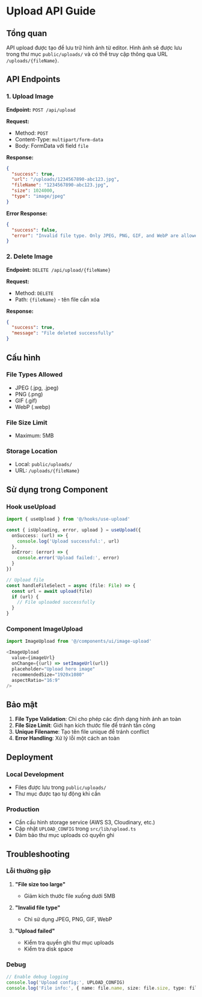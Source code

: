 # Upload API Guide

## Tổng quan

API upload được tạo để lưu trữ hình ảnh từ editor. Hình ảnh sẽ được lưu trong thư mục `public/uploads/` và có thể truy cập thông qua URL `/uploads/{fileName}`.

## API Endpoints

### 1. Upload Image

**Endpoint:** `POST /api/upload`

**Request:**
- Method: `POST`
- Content-Type: `multipart/form-data`
- Body: FormData với field `file`

**Response:**
```json
{
  "success": true,
  "url": "/uploads/1234567890-abc123.jpg",
  "fileName": "1234567890-abc123.jpg",
  "size": 1024000,
  "type": "image/jpeg"
}
```

**Error Response:**
```json
{
  "success": false,
  "error": "Invalid file type. Only JPEG, PNG, GIF, and WebP are allowed"
}
```

### 2. Delete Image

**Endpoint:** `DELETE /api/upload/{fileName}`

**Request:**
- Method: `DELETE`
- Path: `{fileName}` - tên file cần xóa

**Response:**
```json
{
  "success": true,
  "message": "File deleted successfully"
}
```

## Cấu hình

### File Types Allowed
- JPEG (.jpg, .jpeg)
- PNG (.png)
- GIF (.gif)
- WebP (.webp)

### File Size Limit
- Maximum: 5MB

### Storage Location
- Local: `public/uploads/`
- URL: `/uploads/{fileName}`

## Sử dụng trong Component

### Hook useUpload

```typescript
import { useUpload } from '@/hooks/use-upload'

const { isUploading, error, upload } = useUpload({
  onSuccess: (url) => {
    console.log('Upload successful:', url)
  },
  onError: (error) => {
    console.error('Upload failed:', error)
  }
})

// Upload file
const handleFileSelect = async (file: File) => {
  const url = await upload(file)
  if (url) {
    // File uploaded successfully
  }
}
```

### Component ImageUpload

```typescript
import ImageUpload from '@/components/ui/image-upload'

<ImageUpload
  value={imageUrl}
  onChange={(url) => setImageUrl(url)}
  placeholder="Upload hero image"
  recommendedSize="1920x1080"
  aspectRatio="16:9"
/>
```

## Bảo mật

1. **File Type Validation**: Chỉ cho phép các định dạng hình ảnh an toàn
2. **File Size Limit**: Giới hạn kích thước file để tránh tấn công
3. **Unique Filename**: Tạo tên file unique để tránh conflict
4. **Error Handling**: Xử lý lỗi một cách an toàn

## Deployment

### Local Development
- Files được lưu trong `public/uploads/`
- Thư mục được tạo tự động khi cần

### Production
- Cần cấu hình storage service (AWS S3, Cloudinary, etc.)
- Cập nhật `UPLOAD_CONFIG` trong `src/lib/upload.ts`
- Đảm bảo thư mục uploads có quyền ghi

## Troubleshooting

### Lỗi thường gặp

1. **"File size too large"**
   - Giảm kích thước file xuống dưới 5MB

2. **"Invalid file type"**
   - Chỉ sử dụng JPEG, PNG, GIF, WebP

3. **"Upload failed"**
   - Kiểm tra quyền ghi thư mục uploads
   - Kiểm tra disk space

### Debug

```typescript
// Enable debug logging
console.log('Upload config:', UPLOAD_CONFIG)
console.log('File info:', { name: file.name, size: file.size, type: file.type })
``` 